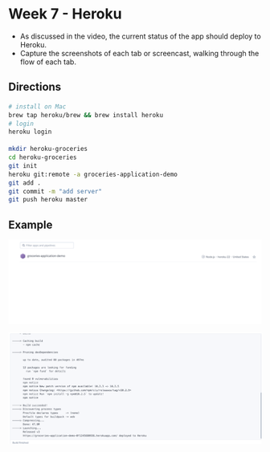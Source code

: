 # Week 7 - Heroku

- As discussed in the video, the current status of the app should deploy to Heroku.
- Capture the screenshots of each tab or screencast, walking through the flow of each tab.




## Directions
```bash
# install on Mac
brew tap heroku/brew && brew install heroku
# login
heroku login

mkdir heroku-groceries
cd heroku-groceries
git init
heroku git:remote -a groceries-application-demo
git add .
git commit -m "add server"
git push heroku master
```

## Example
![screenshot](screenshots/heroku.png)

![screenshot](screenshots/screenshot2.png)